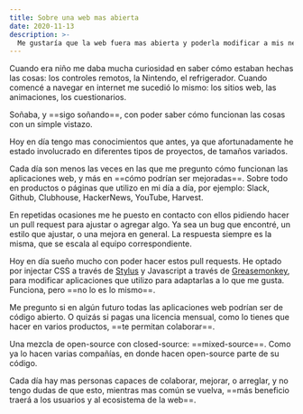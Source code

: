 ```yaml
---
title: Sobre una web mas abierta
date: 2020-11-13
description: >-
  Me gustaría que la web fuera mas abierta y poderla modificar a mis necesidades.
---
```


Cuando era niño me daba mucha curiosidad en saber cómo estaban hechas las cosas: los controles remotos, la Nintendo, el refrigerador. Cuando comencé a navegar en internet me sucedió lo mismo: los sitios web, las animaciones, los cuestionarios.

Soñaba, y ==sigo soñando==, con poder saber cómo funcionan las cosas con un simple vistazo.

Hoy en día tengo mas conocimientos que antes, ya que afortunadamente he estado involucrado en diferentes tipos de proyectos, de tamaños variados.

Cada día son menos las veces en las que me pregunto cómo funcionan las aplicaciones web, y más en ==cómo podrían ser mejoradas==. Sobre todo en productos o páginas que utilizo en mi día a día, por ejemplo: Slack, Github, Clubhouse, HackerNews, YouTube, Harvest.

En repetidas ocasiones me he puesto en contacto con ellos pidiendo hacer un pull request para ajustar o agregar algo. Ya sea un bug que encontré, un estilo que ajustar, o una mejora en general. La respuesta siempre es la misma, que se escala al equipo correspondiente.

Hoy en día sueño mucho con poder hacer estos pull requests. He optado por injectar CSS a través de [Stylus](https://add0n.com/stylus.html) y Javascript a través de [Greasemonkey](https://www.greasespot.net), para modificar aplicaciones que utilizo para adaptarlas a lo que me gusta. Funciona, pero ==no lo es lo mismo==.

Me pregunto si en algún futuro todas las aplicaciones web podrían ser de código abierto. O quizás si pagas una licencia mensual, como lo tienes que hacer en varios productos, ==te permitan colaborar==.

Una mezcla de open-source con closed-source: ==mixed-source==. Como ya lo hacen varias compañías, en donde hacen open-source parte de su código.

Cada día hay mas personas capaces de colaborar, mejorar, o arreglar, y no tengo dudas de que esto, mientras mas común se vuelva, ==más beneficio traerá a los usuarios y al ecosistema de la web==.
